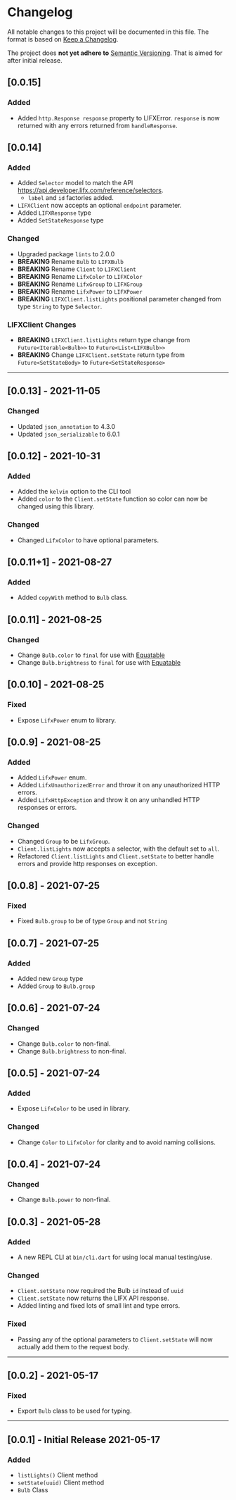 # Changelog

All notable changes to this project will be documented in this file. The
format is based on [Keep a Changelog](https://keepachangelog.com/en/1.0.0/).

The project does **not yet adhere to** [Semantic Versioning](https://semver.org/spec/v2.0.0.html).
That is aimed for after initial release.

## [0.0.15]

### Added

- Added `http.Response response` property to LIFXError. `response` is now returned with any errors returned from `handleResponse`.

## [0.0.14]

### Added

- Added `Selector` model to match the API https://api.developer.lifx.com/reference/selectors. 
  - `label` and `id` factories added.
- `LIFXClient` now accepts an optional `endpoint` parameter.
- Added `LIFXResponse` type
- Added `SetStateResponse` type

### Changed

- Upgraded package `lints` to 2.0.0
- **BREAKING** Rename `Bulb` to `LIFXBulb`
- **BREAKING** Rename `Client` to `LIFXClient`
- **BREAKING** Rename `LifxColor` to `LIFXColor`
- **BREAKING** Rename `LifxGroup` to `LIFXGroup`
- **BREAKING** Rename `LifxPower` to `LIFXPower`
- **BREAKING** `LIFXClient.listLights` positional parameter changed from type `String` to type `Selector`.

### LIFXClient Changes

- **BREAKING** `LIFXClient.listLights` return type change from `Future<Iterable<Bulb>>` to `Future<List<LIFXBulb>>` 
- **BREAKING** Change `LIFXClient.setState` return type from `Future<SetStateBody>` to `Future<SetStateResponse>`


---

## [0.0.13] - 2021-11-05

### Changed 

- Updated `json_annotation` to 4.3.0
- Updated `json_serializable` to 6.0.1

## [0.0.12] - 2021-10-31

### Added

- Added the `kelvin` option to the CLI tool
- Added `color` to the `Client.setState` function so color can now be changed
  using this library.

### Changed

- Changed `LifxColor` to have optional parameters.

## [0.0.11+1] - 2021-08-27

### Added 

- Added `copyWith` method to `Bulb` class.

## [0.0.11] - 2021-08-25

### Changed

- Change `Bulb.color` to `final` for use with
  [Equatable](https://github.com/felangel/equatable/)
- Change `Bulb.brightness` to `final` for use with
  [Equatable](https://github.com/felangel/equatable/)


## [0.0.10] - 2021-08-25

### Fixed

- Expose `LifxPower` enum to library.

## [0.0.9] - 2021-08-25

### Added

- Added `LifxPower` enum.
- Added `LifxUnauthorizedError` and throw it on any unauthorized HTTP errors.
- Added `LifxHttpException` and throw it on any unhandled HTTP responses or
  errors.

### Changed

- Changed `Group` to be `LifxGroup`.
- `Client.listLights` now accepts a selector, with the default set to `all`.
- Refactored `Client.listLights` and `Client.setState` to better handle errors
  and provide http responses on exception. 

## [0.0.8] - 2021-07-25

### Fixed

- Fixed `Bulb.group` to be of type `Group` and not `String`

## [0.0.7] - 2021-07-25

### Added

- Added new `Group` type 
- Added `Group` to `Bulb.group`


## [0.0.6] - 2021-07-24

### Changed

- Change `Bulb.color` to non-final.
- Change `Bulb.brightness` to non-final.

## [0.0.5] - 2021-07-24

### Added

- Expose `LifxColor` to be used in library.

### Changed

- Change `Color` to `LifxColor` for clarity and to avoid naming collisions.

## [0.0.4] - 2021-07-24

### Changed

- Change `Bulb.power` to non-final.

## [0.0.3] - 2021-05-28

### Added

- A new REPL CLI at `bin/cli.dart` for using local manual testing/use.

### Changed

- `Client.setState` now required the Bulb `id` instead of `uuid`
- `Client.setState` now returns the LIFX API response.
- Added linting and fixed lots of small lint and type errors.

### Fixed

- Passing any of the optional parameters to `Client.setState` will now actually
  add them to the request body.

---

## [0.0.2] - 2021-05-17

### Fixed

- Export `Bulb` class to be used for typing.

---

## [0.0.1] - Initial Release 2021-05-17

### Added

- `listLights()` Client method
- `setState(uuid)` Client method
- `Bulb` Class

